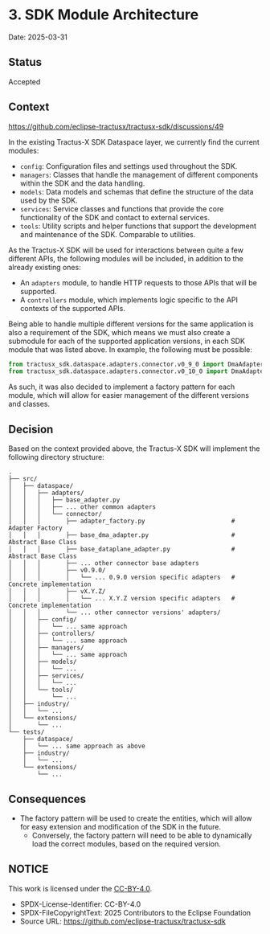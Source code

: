 <!--

Eclipse Tractus-X - Software Development KIT

Copyright (c) 2025 Contributors to the Eclipse Foundation

See the NOTICE file(s) distributed with this work for additional
information regarding copyright ownership.

This work is made available under the terms of the
Creative Commons Attribution 4.0 International (CC-BY-4.0) license,
which is available at
https://creativecommons.org/licenses/by/4.0/legalcode.

SPDX-License-Identifier: CC-BY-4.0

-->

# 3. SDK Module Architecture

Date: 2025-03-31

## Status

Accepted

## Context

https://github.com/eclipse-tractusx/tractusx-sdk/discussions/49

In the existing Tractus-X SDK Dataspace layer, we currently find the current modules:

* `config`: Configuration files and settings used throughout the SDK.
* `managers`: Classes that handle the management of different components within the SDK and the data handling.
* `models`: Data models and schemas that define the structure of the data used by the SDK.
* `services`: Service classes and functions that provide the core functionality of the SDK and contact to external
  services.
* `tools`: Utility scripts and helper functions that support the development and maintenance of the SDK.
  Comparable to utilities.

As the Tractus-X SDK will be used for interactions between quite a few different APIs, the following modules will be
included, in addition to the already existing ones:

* An `adapters` module, to handle HTTP requests to those APIs that will be supported.
* A `controllers` module, which implements logic specific to the API contexts of the supported APIs.

Being able to handle multiple different versions for the same application is also a requirement of the SDK, which means
we must also create a submodule for each of the supported application versions, in each SDK module that was listed
above. In example, the following must be possible:

```python
from tractusx_sdk.dataspace.adapters.connector.v0_9_0 import DmaAdapter as DmaAdapterV0_9_0
from tractusx_sdk.dataspace.adapters.connector.v0_10_0 import DmaAdapter as DmaAdapterV0_10_0
```

As such, it was also decided to implement a factory pattern for each module, which will allow for easier management of
the different versions and classes.

## Decision

Based on the context provided above, the Tractus-X SDK will implement the following directory structure:

```
.
├── src/
│   ├── dataspace/
│   │   ├── adapters/
│   │   │   ├── base_adapter.py
│   │   │   ├── ... other common adapters
│   │   │   └── connector/
│   │   │       ├── adapter_factory.py                        # Adapter Factory
│   │   │       ├── base_dma_adapter.py                       # Abstract Base Class
│   │   │       ├── base_dataplane_adapter.py                 # Abstract Base Class
│   │   │       ├── ... other connector base adapters
│   │   │       ├── v0.9.0/
│   │   │       │   └── ... 0.9.0 version specific adapters   # Concrete implementation
│   │   │       ├── vX.Y.Z/
│   │   │       │   └── ... X.Y.Z version specific adapters   # Concrete implementation
│   │   │       └── ... other connector versions' adapters/
│   │   ├── config/
│   │   │   └── ... same approach
│   │   ├── controllers/
│   │   │   └── ... same approach
│   │   ├── managers/
│   │   │   └── ... same approach
│   │   ├── models/
│   │   │   └── ...
│   │   ├── services/
│   │   │   └── ...
│   │   └── tools/
│   │       └── ...
│   ├── industry/
│   │   └── ...
│   └── extensions/
│       └── ...
└── tests/
    ├── dataspace/
    │   └── ... same approach as above
    ├── industry/
    │   └── ...
    └── extensions/
        └── ...
```

## Consequences

- The factory pattern will be used to create the entities, which will allow for easy extension and modification of the
  SDK in the future.
    - Conversely, the factory pattern will need to be able to dynamically load the correct modules, based on the
      required version.

## NOTICE

This work is licensed under the [CC-BY-4.0](https://creativecommons.org/licenses/by/4.0/legalcode).

- SPDX-License-Identifier: CC-BY-4.0
- SPDX-FileCopyrightText: 2025 Contributors to the Eclipse Foundation
- Source URL: https://github.com/eclipse-tractusx/tractusx-sdk
